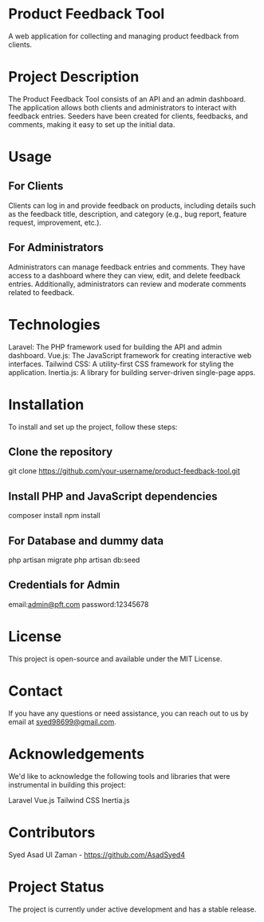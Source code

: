 # Product Feedback Tool

A web application for collecting and managing product feedback from clients.

# Project Description

The Product Feedback Tool consists of an API and an admin dashboard. The application allows both clients and administrators to interact with feedback entries. Seeders have been created for clients, feedbacks, and comments, making it easy to set up the initial data.

# Usage

## For Clients
Clients can log in and provide feedback on products, including details such as the feedback title, description, and category (e.g., bug report, feature request, improvement, etc.).

## For Administrators
Administrators can manage feedback entries and comments. They have access to a dashboard where they can view, edit, and delete feedback entries. Additionally, administrators can review and moderate comments related to feedback.

# Technologies
Laravel: The PHP framework used for building the API and admin dashboard.
Vue.js: The JavaScript framework for creating interactive web interfaces.
Tailwind CSS: A utility-first CSS framework for styling the application.
Inertia.js: A library for building server-driven single-page apps.

# Installation

To install and set up the project, follow these steps:

## Clone the repository
git clone https://github.com/your-username/product-feedback-tool.git

## Install PHP and JavaScript dependencies
composer install
npm install

## For Database and dummy data
php artisan migrate
php artisan db:seed

## Credentials for Admin
email:admin@pft.com
password:12345678

# License
This project is open-source and available under the MIT License.

# Contact
If you have any questions or need assistance, you can reach out to us by email at syed98699@gmail.com.

# Acknowledgements
We'd like to acknowledge the following tools and libraries that were instrumental in building this project:

Laravel
Vue.js
Tailwind CSS
Inertia.js

# Contributors
Syed Asad Ul Zaman - https://github.com/AsadSyed4

# Project Status
The project is currently under active development and has a stable release.
